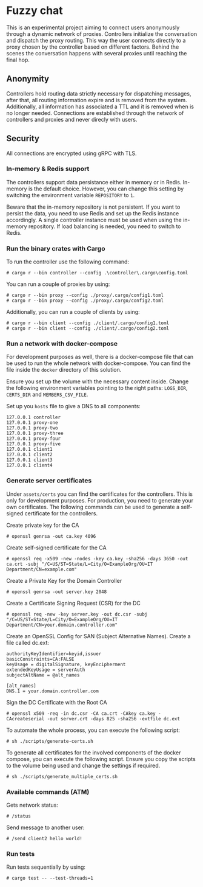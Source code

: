 # Fuzzy chat
This is an experimental project aiming to connect users anonymously through a dynamic network of proxies.
Controllers initialize the conversation and dispatch the proxy routing. This way the user connects directly to a proxy chosen by the controller based on different factors. Behind the scenes the conversation happens with several proxies until reaching the final hop.

## Anonymity
Controllers hold routing data strictly necessary for dispatching messages, after that, all routing information expire and is removed from the system. Additionally, all information has associated a TTL and it is removed when is no longer needed.
Connections are established through the network of controllers and proxies and never direcly with users.

## Security
All connections are encrypted using gRPC with TLS.

### In-memory & Redis support
The controllers support data persistance either in memory or in Redis. In-memory is the default choice. However, you can change this setting by switching the environment variable `REPOSITORY` to `1`.

Beware that the in-memory repository is not persistent. If you want to persist the data, you need to use Redis and set up the Redis instance accordingly. A single controller instance must be used when using the in-memory repository. If load balancing is needed, you need to switch to Redis.

### Run the binary crates with Cargo

To run the controller use the following command:
```
# cargo r --bin controller --config .\controller\.cargo\config.toml
```

You can run a couple of proxies by using:
```
# cargo r --bin proxy --config ./proxy/.cargo/config1.toml
# cargo r --bin proxy --config ./proxy/.cargo/config2.toml
```

Additionally, you can run a couple of clients by using:
```
# cargo r --bin client --config ./client/.cargo/config1.toml
# cargo r --bin client --config ./client/.cargo/config2.toml
```

### Run a network with docker-compose
For development purposes as well, there is a docker-compose file that can be used to run the whole network with docker-compose. You can find the file inside the `docker` directory of this solution.

Ensure you set up the volume with the necessary content inside. 
Change the following environment variables pointing to the right paths: `LOGS_DIR`, `CERTS_DIR` and `MEMBERS_CSV_FILE`.


Set up you `hosts` file to give a DNS to all components:
```
127.0.0.1 controller
127.0.0.1 proxy-one
127.0.0.1 proxy-two
127.0.0.1 proxy-three
127.0.0.1 proxy-four
127.0.0.1 proxy-five
127.0.0.1 client1
127.0.0.1 client2
127.0.0.1 client3
127.0.0.1 client4
```

### Generate server certificates

Under `assets/certs` you can find the certificates for the controllers. This is only for development purposes. For production, you need to generate your own certificates. The following commands can be used to generate a self-signed certificate for the controllers.

Create private key for the CA
```
# openssl genrsa -out ca.key 4096
```

Create self-signed certificate for the CA
```
# openssl req -x509 -new -nodes -key ca.key -sha256 -days 3650 -out ca.crt -subj "/C=US/ST=State/L=City/O=ExampleOrg/OU=IT Department/CN=example.com"
```

Create a Private Key for the Domain Controller
```
# openssl genrsa -out server.key 2048
```

Create a Certificate Signing Request (CSR) for the DC
```
# openssl req -new -key server.key -out dc.csr -subj "/C=US/ST=State/L=City/O=ExampleOrg/OU=IT Department/CN=your.domain.controller.com"
```

Create an OpenSSL Config for SAN (Subject Alternative Names). Create a file called dc.ext:
```
authorityKeyIdentifier=keyid,issuer
basicConstraints=CA:FALSE
keyUsage = digitalSignature, keyEncipherment
extendedKeyUsage = serverAuth
subjectAltName = @alt_names

[alt_names]
DNS.1 = your.domain.controller.com
```

Sign the DC Certificate with the Root CA
```
# openssl x509 -req -in dc.csr -CA ca.crt -CAkey ca.key -CAcreateserial -out server.crt -days 825 -sha256 -extfile dc.ext
```


To automate the whole process, you can execute the following script:
```
# sh ./scripts/generate-certs.sh
```
To generate all certificates for the involved components of the docker compose, you can execute the following script. Ensure you copy the scripts to the volume being used and change the settings if required.

```
# sh ./scripts/generate_multiple_certs.sh
```

### Available commands (ATM)

Gets network status:
```
# /status 
```

Send message to another user:
```
# /send client2 hello world!
```

### Run tests
Run tests sequentially by using:
```
# cargo test -- --test-threads=1
```